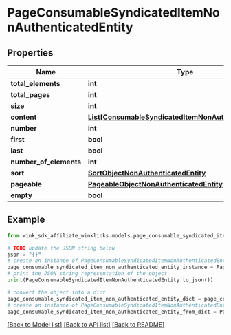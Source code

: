 # PageConsumableSyndicatedItemNonAuthenticatedEntity


## Properties

Name | Type | Description | Notes
------------ | ------------- | ------------- | -------------
**total_elements** | **int** |  | [optional] 
**total_pages** | **int** |  | [optional] 
**size** | **int** |  | [optional] 
**content** | [**List[ConsumableSyndicatedItemNonAuthenticatedEntity]**](ConsumableSyndicatedItemNonAuthenticatedEntity.md) |  | [optional] 
**number** | **int** |  | [optional] 
**first** | **bool** |  | [optional] 
**last** | **bool** |  | [optional] 
**number_of_elements** | **int** |  | [optional] 
**sort** | [**SortObjectNonAuthenticatedEntity**](SortObjectNonAuthenticatedEntity.md) |  | [optional] 
**pageable** | [**PageableObjectNonAuthenticatedEntity**](PageableObjectNonAuthenticatedEntity.md) |  | [optional] 
**empty** | **bool** |  | [optional] 

## Example

```python
from wink_sdk_affiliate_winklinks.models.page_consumable_syndicated_item_non_authenticated_entity import PageConsumableSyndicatedItemNonAuthenticatedEntity

# TODO update the JSON string below
json = "{}"
# create an instance of PageConsumableSyndicatedItemNonAuthenticatedEntity from a JSON string
page_consumable_syndicated_item_non_authenticated_entity_instance = PageConsumableSyndicatedItemNonAuthenticatedEntity.from_json(json)
# print the JSON string representation of the object
print(PageConsumableSyndicatedItemNonAuthenticatedEntity.to_json())

# convert the object into a dict
page_consumable_syndicated_item_non_authenticated_entity_dict = page_consumable_syndicated_item_non_authenticated_entity_instance.to_dict()
# create an instance of PageConsumableSyndicatedItemNonAuthenticatedEntity from a dict
page_consumable_syndicated_item_non_authenticated_entity_from_dict = PageConsumableSyndicatedItemNonAuthenticatedEntity.from_dict(page_consumable_syndicated_item_non_authenticated_entity_dict)
```
[[Back to Model list]](../README.md#documentation-for-models) [[Back to API list]](../README.md#documentation-for-api-endpoints) [[Back to README]](../README.md)



